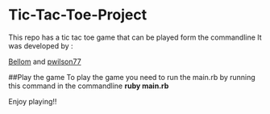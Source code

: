 # Tic-Tac-Toe-Project

This repo has a tic tac toe game that can be played form the commandline
It was developed by :

[Bellom](https://github.com/bellom) and [pwilson77](https://github.com/pwilson77)

##Play the game
To play the game you need to run the main.rb by running this command in the commandline **ruby main.rb**

Enjoy playing!!
